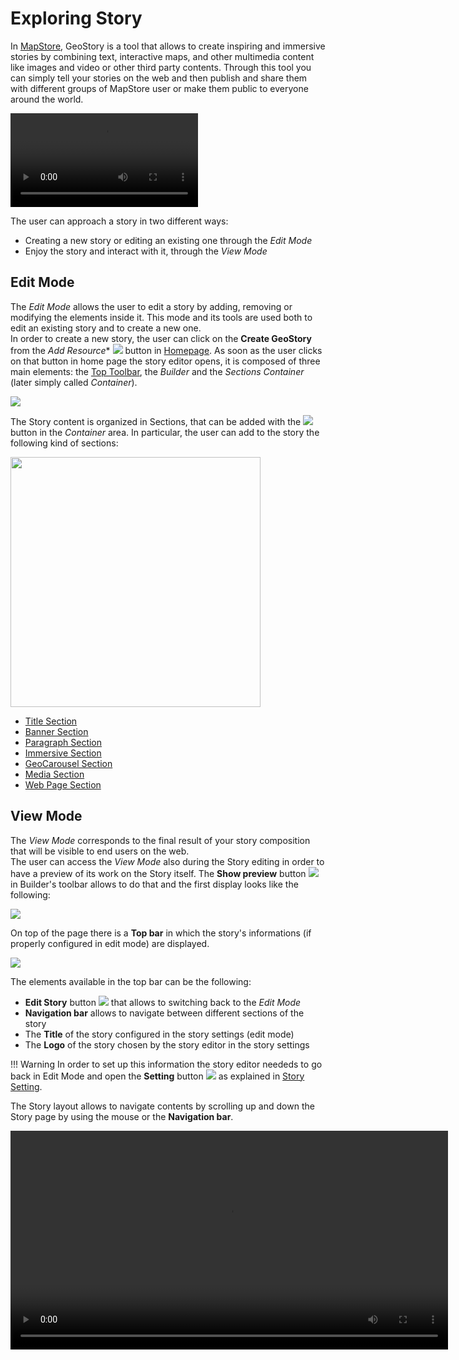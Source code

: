 # Exploring Story

In [MapStore](https://mapstore.geosolutionsgroup.com/mapstore/#/), GeoStory is a tool that allows to create inspiring and immersive stories by combining text, interactive maps, and other multimedia content like images and video or other third party contents. Through this tool you can simply tell your stories on the web and then publish and share them with different groups of MapStore user or make them public to everyone around the world.

<video  class="ms-docimage" controls><source src="../img/exploring-stories/story3.mp4"/></video>

The user can approach a story in two different ways:

* Creating a new story or editing an existing one through the *Edit Mode*
* Enjoy the story and interact with it, through the *View Mode*

## Edit Mode

The *Edit Mode* allows the user to edit a story by adding, removing or modifying the elements inside it. This mode and its tools are used both to edit an existing story and to create a new one. <br>
In order to create a new story,  the user can click on the **Create GeoStory** from the *Add Resource** <img src="../img/button/add_resouces.jpg" class="ms-docbutton"/> button in [Homepage](https://mapstore.geosolutionsgroup.com/mapstore/#/). As soon as the user clicks on that button in home page the story editor opens, it is composed of three main elements: the [Top Toolbar](top-bar.md), the *Builder* and the *Sections Container* (later simply called *Container*).

<img src="../img/exploring-stories/story-workspace.jpg" class="ms-docimage"/>

The Story content is organized in Sections, that can be added with the <img src="../img/button/add-section.jpg" class="ms-docbutton"/> button in the *Container* area. In particular, the user can add to the story the following kind of sections:

<img src="../img/exploring-stories/sections.jpg" class="ms-docimage" width="400px"/>

* [Title Section](title-section.md#title-section)
* [Banner Section](banner-section.md#banner-section)
* [Paragraph Section](paragraph-section.md#paragraph-section)
* [Immersive Section](immersive-section.md#immersive-section)
* [GeoCarousel Section](geocarousel-section.md#geocarousel-section)
* [Media Section](media-section.md#media-section)
* [Web Page Section](web-section.md#web-page-section)

## View Mode

The *View Mode* corresponds to the final result of your story composition that will be visible to end users on the web. <br>
The user can access the *View Mode* also during the Story editing in order to have a preview of its work on the Story itself. The **Show preview** button <img src="../img/button/show-preview-button.jpg" class="ms-docbutton"/>in Builder's toolbar allows to do that and the first display looks like the following:

<img src="../img/exploring-stories/view-mode-page.jpg" class="ms-docimage"/>

On top of the page there is a **Top bar** in which the story's informations (if properly configured in edit mode) are displayed.

<img src="../img/exploring-stories/top-bar.jpg" class="ms-docimage"/>

The elements available in the top bar can be the following:

* **Edit Story** button <img src="../img/button/edit-icon-1.jpg" class="ms-docbutton"/> that allows to switching back to the *Edit Mode*
* **Navigation bar** allows to navigate between different sections of the story
* The **Title** of the story configured in the story settings (edit mode)
* The **Logo** of the story chosen by the story editor in the story settings

!!! Warning
    In order to set up this information the story editor neededs to go back in Edit Mode and open the **Setting** button <img src="../img/button/setting-button.jpg" class="ms-docbutton"/> as explained in [Story Setting](story-setting.md#story-settings).

The Story layout allows to navigate contents by scrolling up and down the Story page by using the mouse or the **Navigation bar**.

<video  class="ms-docimage" width="700px" controls><source src="../img/exploring-stories/view-mode-nava.mp4"/></video>
